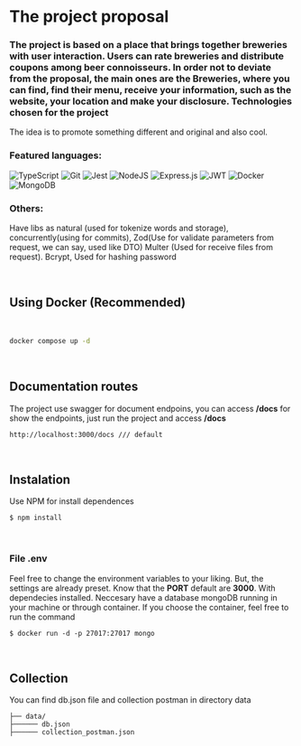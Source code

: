 # The project proposal


<h3>The project is based on a place that brings together breweries with user interaction. Users can rate breweries and distribute coupons among beer connoisseurs.
In order not to deviate from the proposal, the main ones are the Breweries, where you can find, find their menu, receive your information, such as the website, your location and make your disclosure.
Technologies chosen for the project</h3>

<p>The idea is to promote something different and original and also cool.</p>

### Featured languages:

![TypeScript](https://img.shields.io/badge/typescript-%23007ACC.svg?style=for-the-badge&logo=typescript&logoColor=white) 
![Git](https://img.shields.io/badge/git-%23F05033.svg?style=for-the-badge&logo=git&logoColor=white)
![Jest](https://img.shields.io/badge/-jest-%23C21325?style=for-the-badge&logo=jest&logoColor=white)
![NodeJS](https://img.shields.io/badge/node.js-6DA55F?style=for-the-badge&logo=node.js&logoColor=white)
![Express.js](https://img.shields.io/badge/express.js-%23404d59.svg?style=for-the-badge&logo=express&logoColor=%2361DAFB)
![JWT](https://img.shields.io/badge/JWT-black?style=for-the-badge&logo=JSON%20web%20tokens)
![Docker](https://img.shields.io/badge/docker-%230db7ed.svg?style=for-the-badge&logo=docker&logoColor=white)
![MongoDB](https://img.shields.io/badge/MongoDB-%234ea94b.svg?style=for-the-badge&logo=mongodb&logoColor=white)

### Others:

Have libs as natural (used for tokenize words and storage), 
concurrently(using for commits), 
Zod(Use for validate parameters from request, we can say, used like DTO)
Multer (Used for receive files from request).
Bcrypt, Used for hashing password

</br>


## Using Docker (Recommended)
<br />


```bash
docker compose up -d
```

<br/>

## Documentation routes

The project use swagger for document endpoins, you can access <strong>/docs</strong> for show the endpoints,
just run the project and access  <strong>/docs</strong> 

```
http://localhost:3000/docs /// default
```

<br/>

## Instalation


Use NPM for install dependences

```bash
$ npm install
```
<br/>


### File <strong>.env</strong> 



Feel free to change the environment variables to your liking. But, the settings are already preset.
Know that the <strong>PORT</strong> default  are <strong>3000</strong>.
With dependecies installed. 
Neccesary have a database mongoDB running in your machine or through container.
If you choose the container, feel free to run the command

```npm
$ docker run -d -p 27017:27017 mongo
```

<br/>

## Collection

You can find db.json file and collection postman in directory data

```
├── data/ 
├────── db.json 
├────── collection_postman.json  

```




















